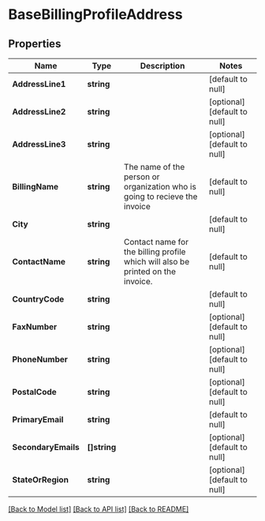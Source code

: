 # BaseBillingProfileAddress

## Properties
Name | Type | Description | Notes
------------ | ------------- | ------------- | -------------
**AddressLine1** | **string** |  | [default to null]
**AddressLine2** | **string** |  | [optional] [default to null]
**AddressLine3** | **string** |  | [optional] [default to null]
**BillingName** | **string** | The name of the person or organization who is going to recieve the invoice | [default to null]
**City** | **string** |  | [default to null]
**ContactName** | **string** | Contact name for the billing profile which will also be printed on the invoice. | [default to null]
**CountryCode** | **string** |  | [default to null]
**FaxNumber** | **string** |  | [optional] [default to null]
**PhoneNumber** | **string** |  | [optional] [default to null]
**PostalCode** | **string** |  | [optional] [default to null]
**PrimaryEmail** | **string** |  | [default to null]
**SecondaryEmails** | **[]string** |  | [optional] [default to null]
**StateOrRegion** | **string** |  | [optional] [default to null]

[[Back to Model list]](../README.md#documentation-for-models) [[Back to API list]](../README.md#documentation-for-api-endpoints) [[Back to README]](../README.md)

